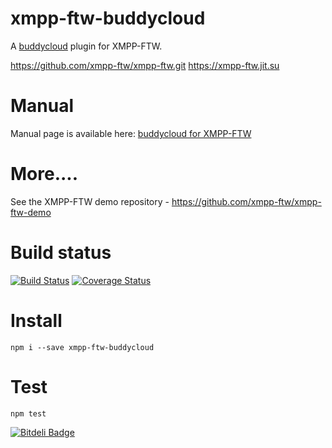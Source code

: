 xmpp-ftw-buddycloud
====================

A [buddycloud](http://buddycloud.com) plugin for XMPP-FTW.

https://github.com/xmpp-ftw/xmpp-ftw.git
https://xmpp-ftw.jit.su

# Manual

Manual page is available here: [buddycloud for XMPP-FTW](https://xmpp-ftw.jit.su/manual/extensions#buddycloud)

# More....

See the XMPP-FTW demo repository - https://github.com/xmpp-ftw/xmpp-ftw-demo

# Build status

[![Build Status](https://secure.travis-ci.org/xmpp-ftw/xmpp-ftw-buddycloud.png)](http://travis-ci.org/xmpp-ftw/xmpp-ftw-buddycloud)
[![Coverage Status](https://img.shields.io/coveralls/xmpp-ftw/xmpp-ftw-buddycloud.svg)](https://coveralls.io/r/xmpp-ftw/xmpp-ftw-buddycloud)

# Install

```
npm i --save xmpp-ftw-buddycloud
```

# Test

```
npm test
```


[![Bitdeli Badge](https://d2weczhvl823v0.cloudfront.net/xmpp-ftw/xmpp-ftw-buddycloud/trend.png)](https://bitdeli.com/free "Bitdeli Badge")

